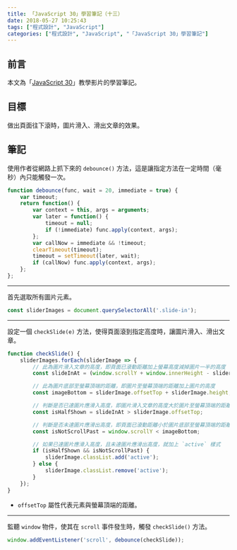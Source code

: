 ```yaml
---
title: 「JavaScript 30」學習筆記（十三）
date: 2018-05-27 10:25:43
tags: ["程式設計", "JavaScript"]
categories: ["程式設計", "JavaScript", "「JavaScript 30」學習筆記"]
---
```


## 前言

本文為「[JavaScript 30](https://javascript30.com/)」教學影片的學習筆記。

## 目標

做出頁面往下滾時，圖片滑入、滑出文章的效果。

## 筆記

使用作者從網路上抓下來的 `debounce()` 方法，這是讓指定方法在一定時間（毫秒）內只能觸發一次。

```js
function debounce(func, wait = 20, immediate = true) {
    var timeout;
    return function() {
        var context = this, args = arguments;
        var later = function() {
            timeout = null;
            if (!immediate) func.apply(context, args);
        };
        var callNow = immediate && !timeout;
        clearTimeout(timeout);
        timeout = setTimeout(later, wait);
        if (callNow) func.apply(context, args);
    };
};
```

---

首先選取所有圖片元素。

```js
const sliderImages = document.querySelectorAll('.slide-in');
```

---

設定一個 `checkSlide(e)` 方法，使得頁面滾到指定高度時，讓圖片滑入、滑出文章。

```js
function checkSlide() {
    sliderImages.forEach(sliderImage => {
        // 此為圖片滑入文章的高度，即頁面已滾動距離加上螢幕高度減掉圖片一半的高度
        const slideInAt = (window.scrollY + window.innerHeight - sliderImage.height / 2);

        // 此為圖片底部至螢幕頂端的距離，即圖片至螢幕頂端的距離加上圖片的高度
        const imageBottom = sliderImage.offsetTop + sliderImage.height;

        // 判斷是否已達圖片應滑入高度，即圖片滑入文章的高度大於圖片至螢幕頂端的距離
        const isHalfShown = slideInAt > sliderImage.offsetTop;

        // 判斷是否未達圖片應滑出高度，即頁面已滾動距離小於圖片底部至螢幕頂端的距離
        const isNotScrollPast = window.scrollY < imageBottom;

        // 如果已達圖片應滑入高度，且未達圖片應滑出高度，就加上 `active` 樣式
        if (isHalfShown && isNotScrollPast) {
            sliderImage.classList.add('active');
        } else {
            sliderImage.classList.remove('active');
        }
    });
}
```

- `offsetTop` 屬性代表元素與螢幕頂端的距離。

---

監聽 `window` 物件，使其在 `scroll` 事件發生時，觸發 `checkSlide()` 方法。

```js
window.addEventListener('scroll', debounce(checkSlide));
```
